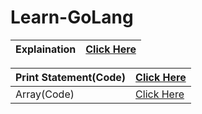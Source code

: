# Learn-GoLang

| Explaination | [Click Here](https://github.com/SKsaikiran/Learn-GoLang/blob/474bd4876112e0c25d7439b58e744b1edb1243f7/Basics/Explaination.md) |
|:-------|:------------|

| Print Statement(Code) | [Click Here](https://github.com/SKsaikiran/Learn-GoLang/blob/474bd4876112e0c25d7439b58e744b1edb1243f7/Basics/hello.go) |
|:----------|:----------|
| Array(Code) | [Click Here](https://github.com/SKsaikiran/Learn-GoLang/blob/3ff8005907ffc4be0ea45ec2dcb61863a0e2e744/Basics/Array.go) |
